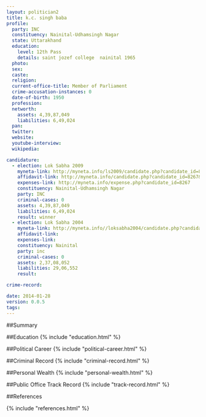 ```yaml
---
layout: politician2
title: k.c. singh baba
profile: 
  party: INC
  constituency: Nainital-Udhamsingh Nagar
  state: Uttarakhand
  education: 
    level: 12th Pass
    details: saint jozef college  nainital 1965
  photo: 
  sex: 
  caste: 
  religion: 
  current-office-title: Member of Parliament
  crime-accusation-instances: 0
  date-of-birth: 1950
  profession: 
  networth: 
    assets: 4,39,87,049
    liabilities: 6,49,024
  pan: 
  twitter: 
  website: 
  youtube-interview: 
  wikipedia: 

candidature: 
  - election: Lok Sabha 2009
    myneta-link: http://myneta.info/ls2009/candidate.php?candidate_id=8267
    affidavit-link: http://myneta.info/candidate.php?candidate_id=8267&scan=original
    expenses-link: http://myneta.info/expense.php?candidate_id=8267
    constituency: Nainital-Udhamsingh Nagar 
    party: INC
    criminal-cases: 0
    assets: 4,39,87,049
    liabilities: 6,49,024
    result: winner 
  - election: Lok Sabha 2004
    myneta-link: http://myneta.info//loksabha2004/candidate.php?candidate_id=5054
    affidavit-link: 
    expenses-link: 
    constituency: Nainital 
    party: inc
    criminal-cases: 0
    assets: 2,37,08,052
    liabilities: 29,06,552
    result:  

crime-record: 

date: 2014-01-28
version: 0.0.5
tags: 
---
```

##Summary


##Education
{% include "education.html" %}


##Political Career
{% include "political-career.html" %}


##Criminal Record
{% include "criminal-record.html" %}


##Personal Wealth
{% include "personal-wealth.html" %}


##Public Office Track Record
{% include "track-record.html" %}


##References


{% include "references.html" %}